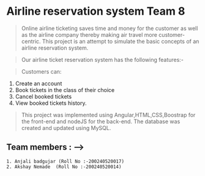 # Airline reservation system Team 8



> Online airline ticketing saves time and money for the customer as well as the airline company thereby making air travel more customer-centric. This project is an attempt to simulate the basic concepts of an airline reservation system.


> Our airline ticket reservation system has the following features:-

> Customers can:


1. Create an account
2. Book tickets in the class of their choice
3. Cancel booked tickets
4. View booked tickets history.

> This project was implemented using Angular,HTML,CSS,Boostrap for the front-end and nodeJS for the back-end. The database was created and updated using MySQL.


## Team members : -->

```
1. Anjali badgujar (Roll No :-200240520017)
2. Akshay Nemade  (Roll No :-200240520014)

```

